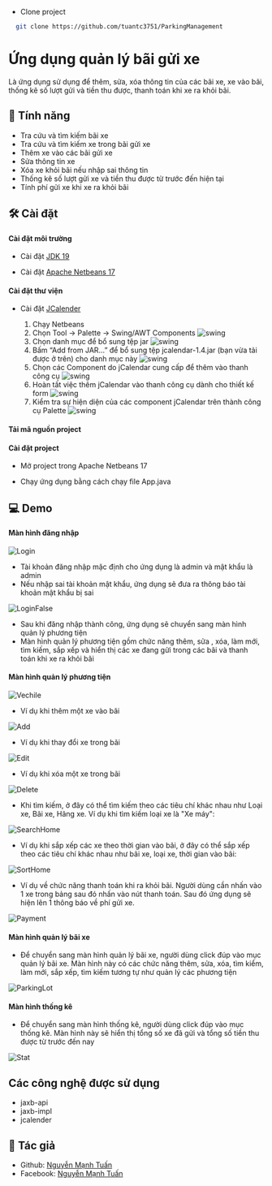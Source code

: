 
* Clone project

```bash
  git clone https://github.com/tuantc3751/ParkingManagement
```

# Ứng dụng quản lý bãi gửi xe

Là ứng dụng sử dụng để thêm, sửa, xóa thông tin của các bãi xe, xe vào bãi, thống kê số lượt gửi và tiền thu được, thanh toán khi xe ra khỏi bãi.


## 🧐 Tính năng
- Tra cứu và tìm kiếm bãi xe
- Tra cứu và tìm kiếm xe trong bãi gửi xe
- Thêm xe vào các bãi gửi xe
- Sửa thông tin xe
- Xóa xe khỏi bãi nếu nhập sai thông tin
- Thống kê số lượt gửi xe và tiền thu được từ trước đến hiện tại
- Tính phí gửi xe khi xe ra khỏi bãi

## 🛠️ Cài đặt

#### Cài đặt môi trường

* Cài đặt [JDK 19](https://download.oracle.com/java/19/archive/jdk-19.0.2_windows-x64_bin.exe (sha256))

* Cài đặt [Apache Netbeans 17](https://netbeans.apache.org/download/nb17/)

#### Cài đặt thư viện

* Cài đặt [JCalender](https://www.toedter.com/download/jcalendar-1.4.zip)

    1. Chạy Netbeans
    2. Chọn Tool -> Palette -> Swing/AWT Components
    ![swing](https://i0.wp.com/kienthuclaptrinh.vn/wp-content/uploads/2012/10/jcalendar1.png?w=454&ssl=1)
    3. Chọn danh mục để bổ sung tệp jar
    ![swing](https://i0.wp.com/kienthuclaptrinh.vn/wp-content/uploads/2012/10/jcalendar4.png?w=461&ssl=1)
    4. Bấm “Add from JAR…” để bổ sung tệp jcalendar-1.4.jar (bạn vừa tải được ở trên) cho danh mục này
    ![swing](https://i0.wp.com/kienthuclaptrinh.vn/wp-content/uploads/2012/10/jcalendar5.png?ssl=1)
    5. Chọn các Component do jCalendar cung cấp để thêm vào thanh công cụ
    ![swing](https://i0.wp.com/kienthuclaptrinh.vn/wp-content/uploads/2012/10/jcalendar6.png?w=620&ssl=1)
    6. Hoàn tất việc thêm jCalendar vào thanh công cụ dành cho thiết kế form
    ![swing](https://i0.wp.com/kienthuclaptrinh.vn/wp-content/uploads/2012/10/jcalendar7.png?w=667&ssl=1)
    7. Kiểm tra sự hiện diện của các component jCalendar trên thành công cụ Palette
    ![swing](https://i0.wp.com/kienthuclaptrinh.vn/wp-content/uploads/2012/10/jcalendar8.png?w=278&ssl=1)
 #### Tải mã nguồn project



#### Cài đặt project
* Mở project trong Apache Netbeans 17

* Chạy ứng dụng bằng cách chạy file App.java
## 💻 Demo

#### Màn hình đăng nhập

![Login](https://github.com/tuantc3751/ParkingManagement/blob/main/readmeImage/LoginFrame.JPG?raw=true)

- Tài khoản đăng nhập mặc định cho ứng dụng là admin và mật khẩu là admin
- Nếu nhập sai tài khoản mật khẩu, ứng dụng sẽ đưa ra thông báo tài khoản mật khẩu bị sai

![LoginFalse](https://github.com/tuantc3751/ParkingManagement/blob/main/readmeImage/LoginFalse.JPG?raw=true)

- Sau khi đăng nhập thành công, ứng dụng sẽ chuyển sang màn hình quản lý phương tiện
- Màn hình quản lý phương tiện gồm chức năng thêm, sửa , xóa, làm mới, tìm kiếm, sắp xếp và hiển thị các xe đang gửi trong các bãi và thanh toán khi xe ra khỏi bãi

#### Màn hình quản lý phương tiện

![Vechile](https://github.com/tuantc3751/ParkingManagement/blob/main/readmeImage/VehicleFrame.JPG?raw=true)

- Ví dụ khi thêm một xe vào bãi

![Add](https://github.com/tuantc3751/ParkingManagement/blob/main/readmeImage/AddVehicle.JPG?raw=true)

- Ví dụ khi thay đổi xe trong bãi

![Edit](https://github.com/tuantc3751/ParkingManagement/blob/main/readmeImage/EditVehicle.JPG?raw=true)

- Ví dụ khi xóa một xe trong bãi

![Delete](https://github.com/tuantc3751/ParkingManagement/blob/main/readmeImage/DeleteVehicle.JPG?raw=true)

- Khi tìm kiếm, ở đây có thể tìm kiếm theo các tiêu chí khác nhau như Loại xe, Bãi xe, Hãng xe. Ví dụ khi tìm kiếm loại xe là "Xe máy":

![SearchHome](https://github.com/tuantc3751/ParkingManagement/blob/main/readmeImage/SearchVehicle.JPG?raw=true)

- Ví dụ khi sắp xếp các xe theo thời gian vào bãi, ở đây có thể sắp xếp theo các tiêu chí khác nhau như bãi xe, loại xe, thời gian vào bãi:

![SortHome](https://github.com/tuantc3751/ParkingManagement/blob/main/readmeImage/SortVehicle.JPG?raw=true)

- Ví dụ về chức năng thanh toán khi ra khỏi bãi. Người dùng cần nhấn vào 1 xe trong bảng sau đó nhấn vào nút thanh toán. Sau đó ứng dụng sẽ hiện lên 1 thông báo về phí gửi xe.

![Payment](https://github.com/tuantc3751/ParkingManagement/blob/main/readmeImage/Payment.JPG?raw=true)

#### Màn hình quản lý bãi xe
- Để chuyển sang màn hình quản lý bãi xe, người dùng click đúp vào mục quản lý bãi xe. Màn hình này có các chức năng thêm, sửa, xóa, tìm kiểm, làm mới, sắp xếp, tìm kiếm tương tự như quản lý các phương tiện

![ParkingLot](https://github.com/tuantc3751/ParkingManagement/blob/main/readmeImage/ParkingLot.JPG?raw=true)

#### Màn hình thống kê
- Để chuyển sang màn hình thống kê, người dùng click đúp vào mục thống kê. Màn hình này sẽ hiển thị tổng số xe đã gửi và tổng số tiền thu được từ trước đến nay

![Stat](https://github.com/tuantc3751/ParkingManagement/blob/main/readmeImage/Statistic.JPG?raw=true)


## Các công nghệ được sử dụng
- jaxb-api
- jaxb-impl
- jcalender
## 🚀 Tác giả

- Github: [Nguyễn Mạnh Tuấn](https://github.com/tuantc3751)
- Facebook: [Nguyễn Mạnh Tuấn](https://www.facebook.com/tuan.toytoy.3)

